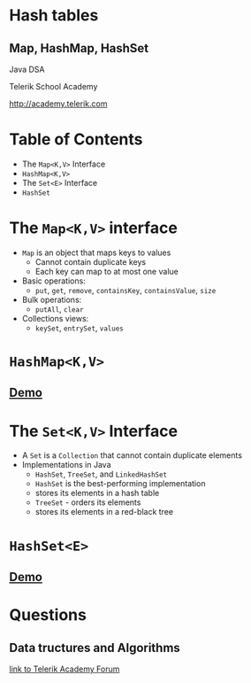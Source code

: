 <!-- section start -->
<!-- attr: { class:'slide-title', showInPresentation:true, hasScriptWrapper:true, style:'' } -->
# Hash tables
## Map, HashMap, HashSet
<div class="signature">
    <p class="signature-course">Java DSA</p>
    <p class="signature-initiative">Telerik School Academy</p>
    <a href="http://academy.telerik.com" class="signature-link">http://academy.telerik.com</a>
</div>


<!-- section start -->
<!-- attr: { showInPresentation:true, hasScriptWrapper:true, style:'' } -->
# Table of Contents
- The `Map<K,V>` Interface
- `HashMap<K,V>`
- The `Set<E>` Interface
- `HashSet`

<!-- section start -->
<!-- attr: { class:'slide-section', showInPresentation:true, hasScriptWrapper:true, style:'' } -->
<!-- # The `Map<K,V>` Interface -->

<!-- attr: { hasScriptWrapper:true } -->
# The `Map<K,V>` interface
- `Map` is an object that maps keys to values
  - Cannot contain duplicate keys
  - Each key can map to at most one value
- Basic operations:
  - `put`, `get`, `remove`, `containsKey`, `containsValue`, `size`
- Bulk operations: 
  - `putAll`, `clear`
- Collections views:
  - `keySet`, `entrySet`, `values`


<!-- section start -->
<!-- attr: { class:'slide-section', showInPresentation:true, hasScriptWrapper:true, style:'' } -->
<!-- # `HashMap<K,V>` -->

<!-- attr: { hasScriptWrapper:true } -->
# `HashMap<K,V>`

<!-- attr: { class:'slide-section demo', showInPresentation:true } -->
<!-- # `HashMap<K,V>` -->
## [Demo]()


<!-- section start -->
<!-- attr: { class:'slide-section', showInPresentation:true, hasScriptWrapper:true, style:'' } -->
<!-- # The `Set<K,V>` Interface -->

<!-- attr: { hasScriptWrapper:true } -->
# The `Set<K,V>` Interface
- A `Set` is a `Collection` that cannot contain duplicate elements
- Implementations in Java
  -  `HashSet`, `TreeSet`, and `LinkedHashSet`
  -  `HashSet` is the best-performing implementation
    -  stores its elements in a hash table
  -  `TreeSet` - orders its elements
    -  stores its elements in a red-black tree

<!-- section start -->
<!-- attr: { class:'slide-section', showInPresentation:true, hasScriptWrapper:true, style:'' } -->
<!-- # `HashSet<E>` -->

<!-- attr: { hasScriptWrapper:true } -->
# `HashSet<E>`

<!-- attr: { class:'slide-section demo', showInPresentation:true } -->
<!-- # `HashSet<E>` -->
## [Demo]()


<!-- section start -->
<!-- attr: { id:'questions', class:'slide-section' } -->
# Questions
## Data tructures and Algorithms
[link to Telerik Academy Forum](http://telerikacademy.com/Forum/Category/12/telerik-school-academy)